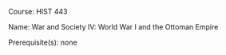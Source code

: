 




Course: HIST 443

Name: War and Society IV: World War I and the Ottoman Empire

Prerequisite(s): none